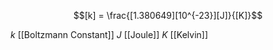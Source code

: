 
$$[k] = \frac{[1.380649][10^{-23}][J]}{[K]}$$

$k$ [[Boltzmann Constant]]
$J$ [[Joule]]
$K$ [[Kelvin]]